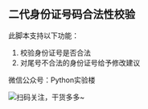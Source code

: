 ## 二代身份证号码合法性校验

此脚本支持以下功能：
1. 校验身份证号是否合法
2. 对尾号不合法的身份证号给予修改建议

微信公众号：Python实验楼  

![扫码关注，干货多多~](https://mmbiz.qpic.cn/mmbiz_jpg/EUODptNZOeAVlqzPOj0XRia477GXfcls5aJ0813zOnVibSlp35nWnjSrfTk6ibaka32HI3joZ5tgzWPUDA9Ffib25w/)
